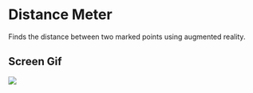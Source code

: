 <h1>Distance Meter</h1>
Finds the distance between two marked points using augmented reality.

<h2>Screen Gif</h2>

![](screen.gif)
